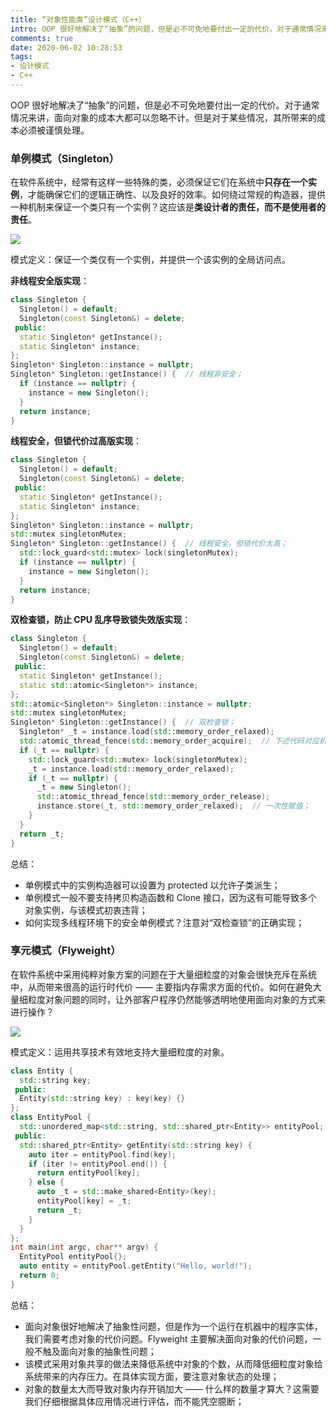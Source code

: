 ```yaml
---
title: “对象性能类”设计模式（C++）
intro: OOP 很好地解决了“抽象”的问题，但是必不可免地要付出一定的代价。对于通常情况来讲，面向对象的成本大都可以忽略不计。但是对于某些情况，其所带来的成本必须被谨慎处理。
comments: true
date: 2020-06-02 10:28:53
tags:
- 设计模式
- C++
---
```


OOP 很好地解决了“抽象”的问题，但是必不可免地要付出一定的代价。对于通常情况来讲，面向对象的成本大都可以忽略不计。但是对于某些情况，其所带来的成本必须被谨慎处理。

### 单例模式（Singleton）

在软件系统中，经常有这样一些特殊的类，必须保证它们在系统中**只存在一个实例**，才能确保它们的逻辑正确性、以及良好的效率。如何绕过常规的构造器，提供一种机制来保证一个类只有一个实例？这应该是**类设计者的责任，而不是使用者的责任**。

![](1.png)

模式定义：保证一个类仅有一个实例，并提供一个该实例的全局访问点。

**非线程安全版实现**：

```cpp
class Singleton {
  Singleton() = default;
  Singleton(const Singleton&) = delete;
 public:
  static Singleton* getInstance();
  static Singleton* instance;
};
Singleton* Singleton::instance = nullptr;
Singleton* Singleton::getInstance() {  // 线程非安全；
  if (instance == nullptr) {
    instance = new Singleton();
  }
  return instance;
}
```

**线程安全，但锁代价过高版实现**：

```cpp
class Singleton {
  Singleton() = default;
  Singleton(const Singleton&) = delete;
 public:
  static Singleton* getInstance();
  static Singleton* instance;
};
Singleton* Singleton::instance = nullptr;
std::mutex singletonMutex;
Singleton* Singleton::getInstance() {  // 线程安全，但锁代价太高；
  std::lock_guard<std::mutex> lock(singletonMutex);
  if (instance == nullptr) {
    instance = new Singleton();
  }
  return instance;
}
```

**双检查锁，防止 CPU 乱序导致锁失效版实现**：

```cpp
class Singleton {
  Singleton() = default;
  Singleton(const Singleton&) = delete;
 public:
  static Singleton* getInstance();
  static std::atomic<Singleton*> instance;
};
std::atomic<Singleton*> Singleton::instance = nullptr;
std::mutex singletonMutex;
Singleton* Singleton::getInstance() {  // 双检查锁；
  Singleton* _t = instance.load(std::memory_order_relaxed);
  std::atomic_thread_fence(std::memory_order_acquire);  // 下述代码对应机器指令将按顺序执行；
  if (_t == nullptr) {
    std::lock_guard<std::mutex> lock(singletonMutex);
    _t = instance.load(std::memory_order_relaxed);
    if (_t == nullptr) {
      _t = new Singleton(); 
      std::atomic_thread_fence(std::memory_order_release);
      instance.store(_t, std::memory_order_relaxed);  // 一次性赋值；
    }
  }
  return _t;
}
```

总结：
* 单例模式中的实例构造器可以设置为 protected 以允许子类派生；
* 单例模式一般不要支持拷贝构造函数和 Clone 接口，因为这有可能导致多个对象实例，与该模式初衷违背；
* 如何实现多线程环境下的安全单例模式？注意对“双检查锁”的正确实现；


### 享元模式（Flyweight）


在软件系统中采用纯粹对象方案的问题在于大量细粒度的对象会很快充斥在系统中，从而带来很高的运行时代价 —— 主要指内存需求方面的代价。如何在避免大量细粒度对象问题的同时，让外部客户程序仍然能够透明地使用面向对象的方式来进行操作？



![](2.png)

模式定义：运用共享技术有效地支持大量细粒度的对象。

```cpp
class Entity {
  std::string key;
 public:
  Entity(std::string key) : key(key) {}
};
class EntityPool {
  std::unordered_map<std::string, std::shared_ptr<Entity>> entityPool;  // 共享池；
 public:
  std::shared_ptr<Entity> getEntity(std::string key) {
    auto iter = entityPool.find(key);
    if (iter != entityPool.end()) {
      return entityPool[key];
    } else {
      auto _t = std::make_shared<Entity>(key);
      entityPool[key] = _t;
      return _t;
    }
  }
};
int main(int argc, char** argv) {
  EntityPool entityPool{};
  auto entity = entityPool.getEntity("Hello, world!");
  return 0;
}
```

总结：
* 面向对象很好地解决了抽象性问题，但是作为一个运行在机器中的程序实体，我们需要考虑对象的代价问题。Flyweight 主要解决面向对象的代价问题，一般不触及面向对象的抽象性问题；
* 该模式采用对象共享的做法来降低系统中对象的个数，从而降低细粒度对象给系统带来的内存压力。在具体实现方面，要注意对象状态的处理；
* 对象的数量太大而导致对象内存开销加大 —— 什么样的数量才算大？这需要我们仔细根据具体应用情况进行评估，而不能凭空臆断；
